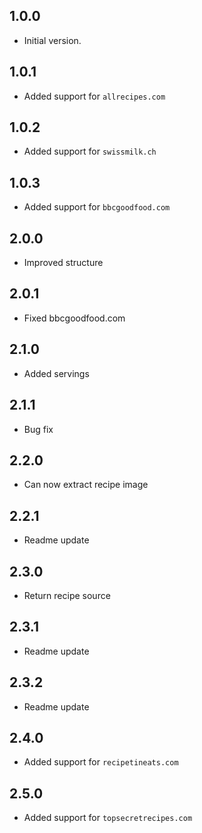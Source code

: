 ## 1.0.0

- Initial version.

## 1.0.1

- Added support for `allrecipes.com`

## 1.0.2

- Added support for `swissmilk.ch`

## 1.0.3

- Added support for `bbcgoodfood.com`

## 2.0.0

- Improved structure

## 2.0.1

- Fixed bbcgoodfood.com

## 2.1.0

- Added servings

## 2.1.1

- Bug fix

## 2.2.0

- Can now extract recipe image

## 2.2.1

- Readme update

## 2.3.0

- Return recipe source

## 2.3.1

- Readme update

## 2.3.2

- Readme update

## 2.4.0

- Added support for `recipetineats.com`

## 2.5.0

- Added support for `topsecretrecipes.com`
